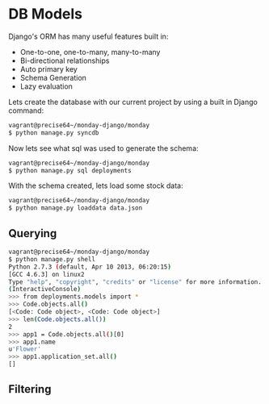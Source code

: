 DB Models
=========

Django's ORM has many useful features built in:

- One-to-one, one-to-many, many-to-many
- Bi-directional relationships
- Auto primary key
- Schema Generation
- Lazy evaluation

Lets create the database with our current project by using a built in Django command:

```bash
vagrant@precise64~/monday-django/monday
$ python manage.py syncdb
```

Now lets see what sql was used to generate the schema:

```bash
vagrant@precise64~/monday-django/monday
$ python manage.py sql deployments
```

With the schema created, lets load some stock data:

```bash
vagrant@precise64~/monday-django/monday
$ python manage.py loaddata data.json
```

Querying
--------

```bash
vagrant@precise64~/monday-django/monday
$ python manage.py shell
Python 2.7.3 (default, Apr 10 2013, 06:20:15) 
[GCC 4.6.3] on linux2
Type "help", "copyright", "credits" or "license" for more information.
(InteractiveConsole)
>>> from deployments.models import *
>>> Code.objects.all()
[<Code: Code object>, <Code: Code object>]
>>> len(Code.objects.all())
2
>>> app1 = Code.objects.all()[0]
>>> app1.name
u'Flower'
>>> app1.application_set.all()
[]
```

Filtering
---------

```bash
